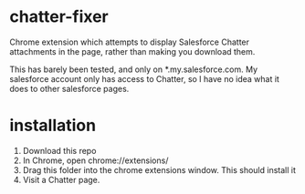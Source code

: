 # chatter-fixer
Chrome extension which attempts to display Salesforce Chatter attachments in the page, rather than making you download them.

This has barely been tested, and only on *.my.salesforce.com. My salesforce account only has access to Chatter, so I have no idea what it does to other salesforce pages.

# installation
1. Download this repo
1. In Chrome, open chrome://extensions/
1. Drag this folder into the chrome extensions window. This should install it
1. Visit a Chatter page.
